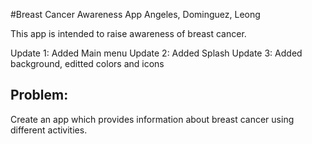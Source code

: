#Breast Cancer Awareness App
Angeles, Dominguez, Leong

This app is intended to raise awareness of breast cancer.

Update 1: Added Main menu
Update 2: Added Splash
Update 3: Added background, editted colors and icons
## Problem:

Create an app which provides information about breast cancer using different activities.
